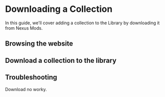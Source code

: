 # Downloading a Collection

In this guide, we'll cover adding a collection to the Library by downloading it from Nexus Mods. 

## Browsing the website

## Download a collection to the library

## Troubleshooting
Download no worky.
